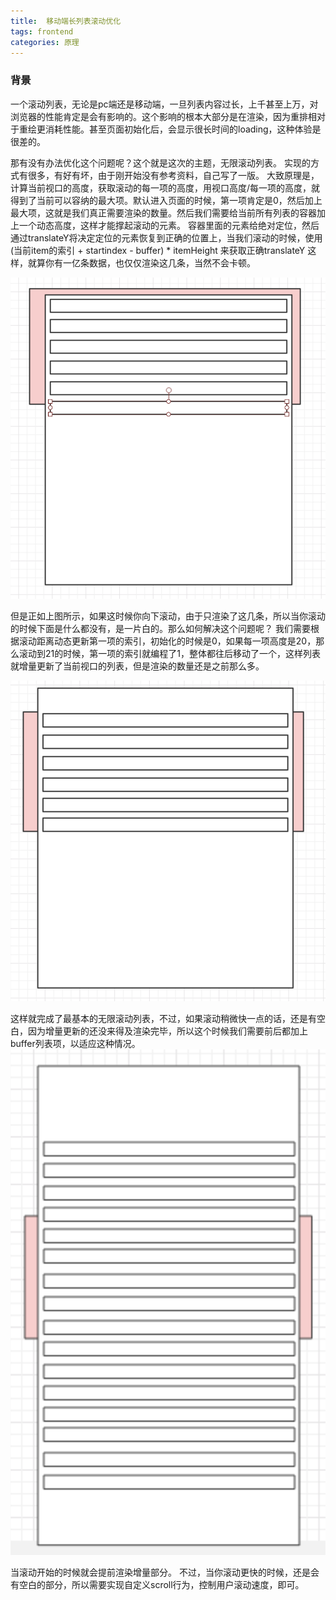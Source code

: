 ```yaml
---
title:  移动端长列表滚动优化
tags: frontend
categories: 原理
---
```


### 背景
一个滚动列表，无论是pc端还是移动端，一旦列表内容过长，上千甚至上万，对浏览器的性能肯定是会有影响的。这个影响的根本大部分是在渲染，因为重排相对于重绘更消耗性能。甚至页面初始化后，会显示很长时间的loading，这种体验是很差的。

那有没有办法优化这个问题呢？这个就是这次的主题，无限滚动列表。
实现的方式有很多，有好有坏，由于刚开始没有参考资料，自己写了一版。
大致原理是，计算当前视口的高度，获取滚动的每一项的高度，用视口高度/每一项的高度，就得到了当前可以容纳的最大项。默认进入页面的时候，第一项肯定是0，然后加上最大项，这就是我们真正需要渲染的数量。然后我们需要给当前所有列表的容器加上一个动态高度，这样才能撑起滚动的元素。
容器里面的元素给绝对定位，然后通过translateY将决定定位的元素恢复到正确的位置上，当我们滚动的时候，使用 (当前item的索引 + startindex - buffer) * itemHeight 来获取正确translateY
这样，就算你有一亿条数据，也仅仅渲染这几条，当然不会卡顿。

![](https://raw.githubusercontent.com/FoxDaxian/FoxDaxian.github.io/master/assets/14_scroll/first.png)

但是正如上图所示，如果这时候你向下滚动，由于只渲染了这几条，所以当你滚动的时候下面是什么都没有，是一片白的。那么如何解决这个问题呢？
我们需要根据滚动距离动态更新第一项的索引，初始化的时候是0，如果每一项高度是20，那么滚动到21的时候，第一项的索引就编程了1，整体都往后移动了一个，这样列表就增量更新了当前视口的列表，但是渲染的数量还是之前那么多。

![](https://raw.githubusercontent.com/FoxDaxian/FoxDaxian.github.io/master/assets/picgo/20190603135600.png)

这样就完成了最基本的无限滚动列表，不过，如果滚动稍微快一点的话，还是有空白，因为增量更新的还没来得及渲染完毕，所以这个时候我们需要前后都加上buffer列表项，以适应这种情况。
![](https://raw.githubusercontent.com/FoxDaxian/FoxDaxian.github.io/master/assets/picgo/20190603135923.png)

当滚动开始的时候就会提前渲染增量部分。
不过，当你滚动更快的时候，还是会有空白的部分，所以需要实现自定义scroll行为，控制用户滚动速度，即可。



